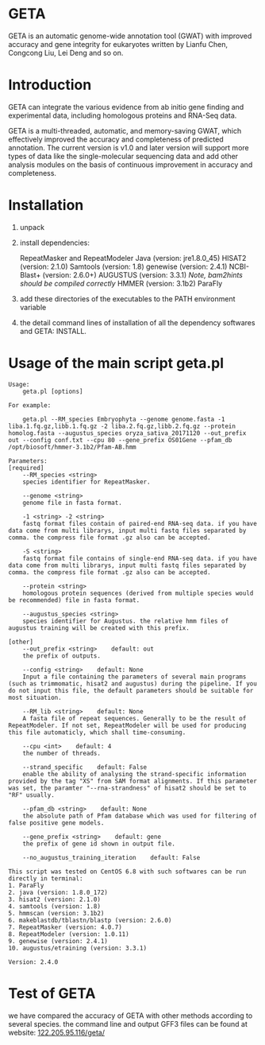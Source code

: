 GETA
============
GETA is an automatic genome-wide annotation tool (GWAT) with improved accuracy and gene integrity for eukaryotes written by Lianfu Chen, Congcong Liu, Lei Deng and so on.

Introduction
============
GETA can integrate the various evidence from ab initio gene finding and experimental data, including homologous proteins and RNA-Seq data.

GETA is a multi-threaded, automatic, and memory-saving GWAT, which effectively improved the accuracy and completeness of predicted annotation. The current version is v1.0 and later version will support more types of data like the single-molecular sequencing data and add other analysis modules on the basis of continuous improvement in accuracy and completeness.

Installation
============
1. unpack

2. install dependencies:

    RepeatMasker and RepeatModeler
    Java (version: jre1.8.0_45)
    HISAT2 (version: 2.1.0)
    Samtools (version: 1.8)
    genewise (version: 2.4.1)
    NCBI-Blast+ (version: 2.6.0+)
    AUGUSTUS (version: 3.3.1) *Note, bam2hints should be compiled correctly*
    HMMER (version: 3.1b2)
    ParaFly

3. add these directories of the executables to the PATH environment variable

4. the detail command lines of installation of all the dependency softwares and GETA: INSTALL.

Usage of the main script geta.pl
=================
    Usage:
        geta.pl [options]

    For example:

        geta.pl --RM_species Embryophyta --genome genome.fasta -1 liba.1.fq.gz,libb.1.fq.gz -2 liba.2.fq.gz,libb.2.fq.gz --protein homolog.fasta --augustus_species oryza_sativa_20171120 --out_prefix out --config conf.txt --cpu 80 --gene_prefix OS01Gene --pfam_db /opt/biosoft/hmmer-3.1b2/Pfam-AB.hmm

    Parameters:
    [required]
        --RM_species <string>
        species identifier for RepeatMasker.

        --genome <string>
        genome file in fasta format.

        -1 <string> -2 <string>
        fastq format files contain of paired-end RNA-seq data. if you have data come from multi librarys, input multi fastq files separated by comma. the compress file format .gz also can be accepted.

        -S <string>
        fastq format file contains of single-end RNA-seq data. if you have data come from multi librarys, input multi fastq files separated by comma. the compress file format .gz also can be accepted.

        --protein <string>
        homologous protein sequences (derived from multiple species would be recommended) file in fasta format.

        --augustus_species <string>
        species identifier for Augustus. the relative hmm files of augustus training will be created with this prefix.

    [other]
        --out_prefix <string>    default: out
        the prefix of outputs.

        --config <string>    default: None
        Input a file containing the parameters of several main programs (such as trimmomatic, hisat2 and augustus) during the pipeline. If you do not input this file, the default parameters should be suitable for most situation.
    
        --RM_lib <string>    default: None
        A fasta file of repeat sequences. Generally to be the result of RepeatModeler. If not set, RepeatModeler will be used for producing this file automaticly, which shall time-consuming.

        --cpu <int>    default: 4
        the number of threads.

        --strand_specific    default: False
        enable the ability of analysing the strand-specific information provided by the tag "XS" from SAM format alignments. If this parameter was set, the paramter "--rna-strandness" of hisat2 should be set to "RF" usually.

        --pfam_db <string>    default: None
        the absolute path of Pfam database which was used for filtering of false positive gene models.

        --gene_prefix <string>    default: gene
        the prefix of gene id shown in output file.

        --no_augustus_training_iteration    default: False

    This script was tested on CentOS 6.8 with such softwares can be run directly in terminal:
    1. ParaFly
    2. java (version: 1.8.0_172)
    3. hisat2 (version: 2.1.0)
    4. samtools (version: 1.8)
    5. hmmscan (version: 3.1b2)
    6. makeblastdb/tblastn/blastp (version: 2.6.0)
    7. RepeatMasker (version: 4.0.7)
    8. RepeatModeler (version: 1.0.11)
    9. genewise (version: 2.4.1)
    10. augustus/etraining (version: 3.3.1)

    Version: 2.4.0

Test of GETA
============
we have compared the accuracy of GETA with other methods according to several species. the command line and output GFF3 files can be found at website: <a href="http://122.205.95.116/geta/" target="_noblank">122.205.95.116/geta/</a>

